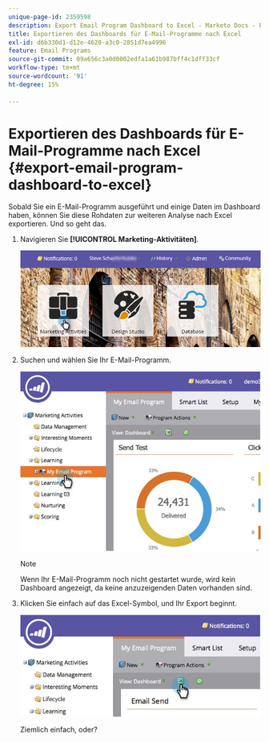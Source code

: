 ```yaml
---
unique-page-id: 2359598
description: Export Email Program Dashboard to Excel - Marketo Docs - Produktdokumentation
title: Exportieren des Dashboards für E-Mail-Programme nach Excel
exl-id: d6b330d1-d12e-4620-a3c0-2851d7ea4996
feature: Email Programs
source-git-commit: 09a656c3a0d0002edfa1a61b987bff4c1dff33cf
workflow-type: tm+mt
source-wordcount: '91'
ht-degree: 15%

---
```


# Exportieren des Dashboards für E-Mail-Programme nach Excel {#export-email-program-dashboard-to-excel}

Sobald Sie ein E-Mail-Programm ausgeführt und einige Daten im Dashboard haben, können Sie diese Rohdaten zur weiteren Analyse nach Excel exportieren. Und so geht das.

1. Navigieren Sie **[!UICONTROL Marketing-Aktivitäten]**.

   ![](assets/login-marketing-activities-1.png)

1. Suchen und wählen Sie Ihr E-Mail-Programm.

   ![](assets/lifecycledashboard.jpg)

   >[!NOTE]
   >
   >Wenn Ihr E-Mail-Programm noch nicht gestartet wurde, wird kein Dashboard angezeigt, da keine anzuzeigenden Daten vorhanden sind.

1. Klicken Sie einfach auf das Excel-Symbol, und Ihr Export beginnt.

   ![](assets/lifecycle.jpg)

   Ziemlich einfach, oder?
